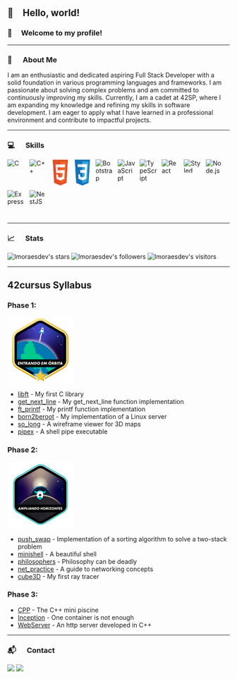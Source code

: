 ## 👋&emsp;Hello, world!
### :purple_heart:&emsp; Welcome to my profile!

---

### :bust_in_silhouette: &emsp; About Me

I am an enthusiastic and dedicated aspiring Full Stack Developer with a solid foundation in various programming languages and frameworks. I am passionate about solving complex problems and am committed to continuously improving my skills. Currently, I am a cadet at 42SP, where I am expanding my knowledge and refining my skills in software development. I am eager to apply what I have learned in a professional environment and contribute to impactful projects.


---

### :computer: &emsp; Skills

<div style="display: flex; flex-wrap: wrap; gap: 10px;">
	<img align="center" alt="C" height="60" width="40" src="https://cdn.jsdelivr.net/gh/devicons/devicon/icons/c/c-original.svg">
	<img align="center" alt="C++" height="60" width="40" src="https://cdn.jsdelivr.net/gh/devicons/devicon/icons/cplusplus/cplusplus-original.svg">
	<img align="center" alt="HTML" height="60" width="40" src="https://raw.githubusercontent.com/devicons/devicon/master/icons/html5/html5-original.svg">
	<img align="center" alt="CSS" height="60" width="40" src="https://raw.githubusercontent.com/devicons/devicon/master/icons/css3/css3-original.svg">
	<img align="center" alt="Bootstrap" height="60" width="40" src="https://cdn.jsdelivr.net/gh/devicons/devicon/icons/bootstrap/bootstrap-original.svg">
	<img align="center" alt="JavaScript" height="60" width="40" src="https://cdn.jsdelivr.net/gh/devicons/devicon/icons/javascript/javascript-original.svg">
	<img align="center" alt="TypeScript" height="60" width="40" src="https://cdn.jsdelivr.net/gh/devicons/devicon/icons/typescript/typescript-plain.svg">
	<img align="center" alt="React" height="60" width="40" src="https://cdn.jsdelivr.net/gh/devicons/devicon/icons/react/react-original.svg">
	<img align="center" alt="Styled Components" height="30" width="40" src="https://raw.githubusercontent.com/styled-components/brand/bde053200192814dcd55923b6e41884d18e51665/styled-components.svg">
	<img align="center" alt="Node.js" height="60" width="40" src="https://cdn.jsdelivr.net/gh/devicons/devicon/icons/nodejs/nodejs-original-wordmark.svg">
	<img align="center" alt="Express" height="60" width="40" src="https://cdn.jsdelivr.net/gh/devicons/devicon/icons/express/express-original.svg">
	<img align="center" alt="NestJS" height="60" width="40" src="https://cdn.jsdelivr.net/gh/devicons/devicon/icons/nestjs/nestjs-original-wordmark.svg">
</div>

---

### :chart_with_upwards_trend: &emsp; Stats

<p align="left">
    <img alt="lmoraesdev's stars" src="https://img.shields.io/github/stars/lmoraesdev?color=blue" />
    <img alt="lmoraesdev's followers" src="https://img.shields.io/github/followers/lmoraesdev?color=blue" />
    <img alt="lmoraesdev's visitors" src="https://komarev.com/ghpvc/?username=lmoraesdev&color=blue&style=flat&label=visitors" />
</p>

---

## 42cursus Syllabus

### Phase 1:
<img alt="42 Phase One" src="https://github.com/caroldaniel/caroldaniel-utils/blob/694d4e6dd88e52b73b5c00dcd52bbe9ae2bec48f/phase_onem.png" />

- [libft](https://github.com/lmoraesdev/Libft) - My first C library
- [get_next_line](https://github.com/lmoraesdev/GNL) - My get_next_line function implementation
- [ft_printf](https://github.com/lmoraesdev/Printf) - My printf function implementation
- [born2beroot](https://github.com/lmoraesdev/Born2beRoot) - My implementation of a Linux server
- [so_long](https://github.com/lmoraesdev/so_long) - A wireframe viewer for 3D maps
- [pipex](https://github.com/lmoraesdev/pipex) - A shell pipe executable

### Phase 2:
<img alt="42 Phase Two" src="https://github.com/caroldaniel/caroldaniel-utils/blob/63859a8af20594cfa8067140b22c09723094ff23/phase_twoe.png" />

- [push_swap](https://github.com/lmoraesdev/Push_Swap) - Implementation of a sorting algorithm to solve a two-stack problem
- [minishell](https://github.com/lmoraesdev/minishell) - A beautiful shell
- [philosophers](https://github.com/lmoraesdev/Philosophers) - Philosophy can be deadly
- [net_practice](https://github.com/lmoraesdev/netpractice) - A guide to networking concepts
- [cube3D](https://github.com/lmoraesdev/cub3D) - My first ray tracer

### Phase 3:
- [CPP](https://github.com/lmoraesdev/CPP) - The C++ mini piscine
- [Inception](https://github.com/lmoraesdev/inception) - One container is not enough
- [WebServer](https://github.com/lmoraesdev/webserv) - An http server developed in C++

---

### :mailbox_with_mail: &emsp; Contact

<div>
  <a href="mailto:lbc_moraes@outlook.com"><img src="https://img.shields.io/badge/Microsoft_Outlook-0078D4?style=for-the-badge&logo=microsoft-outlook&logoColor=white" target="_blank"></a>
  <a href="https://www.linkedin.com/in/leandro-moraes-442b20215/" target="_blank"><img src="https://img.shields.io/badge/-LinkedIn-%230077B5?style=for-the-badge&logo=linkedin&logoColor=white" target="_blank"></a>
</div>
